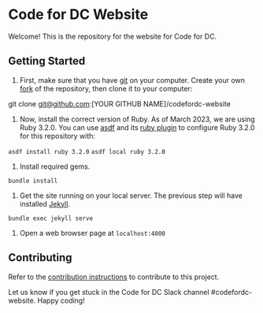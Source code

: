# Code for DC Website

Welcome! This is the repository for the website for Code for DC.

## Getting Started

1. First, make sure that you have <a href="https://git-scm.com/downloads">git</a> on your computer. Create your own <a href="https://docs.github.com/en/get-started/quickstart/contributing-to-projects">fork</a> of the repository, then clone it to your computer:

git clone git@github.com:[YOUR GITHUB NAME]/codefordc-website

1. Now, install the correct version of Ruby. As of March 2023, we are using Ruby 3.2.0. You can use [asdf](https://asdf-vm.com/) and its [ruby plugin](https://github.com/asdf-vm/asdf-ruby) to configure Ruby 3.2.0 for this repository with:

`asdf install ruby 3.2.0`
`asdf local ruby 3.2.0`

1. Install required gems.

`bundle install`

1. Get the site running on your local server. The previous step will have installed [Jekyll](https://jekyllrb.com/).  

`bundle exec jekyll serve`

1. Open a web browser page at `localhost:4000`

## Contributing

Refer to the [contribution instructions](CONTRIBUTING.md) to contribute to this project.

Let us know if you get stuck in the Code for DC Slack channel #codefordc-website. Happy coding!
